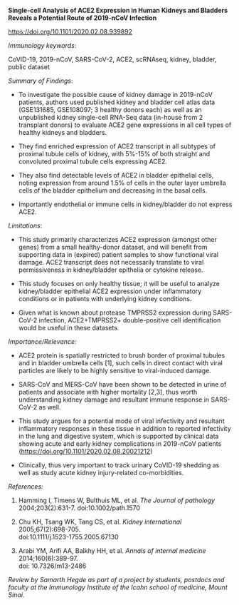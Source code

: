 **Single-cell Analysis of ACE2 Expression in Human Kidneys and Bladders
Reveals a Potential Route of 2019-nCoV Infection**

<https://doi.org/10.1101/2020.02.08.939892>

*Immunology keywords*:

CoVID-19, 2019-nCoV, SARS-CoV-2, ACE2, scRNAseq, kidney, bladder, public
dataset

*Summary of Findings*:

-   To investigate the possible cause of kidney damage in 2019-nCoV
    patients, authors used published kidney and bladder cell atlas data
    (GSE131685, GSE108097; 3 healthy donors each) as well as an
    unpublished kidney single-cell RNA-Seq data (in-house from 2
    transplant donors) to evaluate ACE2 gene expressions in all cell
    types of healthy kidneys and bladders.

-   They find enriched expression of ACE2 transcript in all subtypes of
    proximal tubule cells of kidney, with 5%-15% of both straight and
    convoluted proximal tubule cells expressing ACE2.

-   They also find detectable levels of ACE2 in bladder epithelial
    cells, noting expression from around 1.5% of cells in the outer
    layer umbrella cells of the bladder epithelium and decreasing in the
    basal cells.

-   Importantly endothelial or immune cells in kidney/bladder do not
    express ACE2.

*Limitations*:

-   This study primarily characterizes ACE2 expression (amongst other
    genes) from a small healthy-donor dataset, and will benefit from
    supporting data in (expired) patient samples to show functional
    viral damage. ACE2 transcript does not necessarily translate to
    viral permissiveness in kidney/bladder epithelia or cytokine
    release.

-   This study focuses on only healthy tissue; it will be useful to
    analyze kidney/bladder epithelial ACE2 expression under inflammatory
    conditions or in patients with underlying kidney conditions.

-   Given what is known about protease TMPRSS2 expression during
    SARS-CoV-2 infection, ACE2+TMPRSS2+ double-positive cell
    identification would be useful in these datasets.

*Importance/Relevance:*

-   ACE2 protein is spatially restricted to brush border of proximal
    tubules and in bladder umbrella cells \[1\], such cells in direct
    contact with viral particles are likely to be highly sensitive to
    viral-induced damage.

-   SARS-CoV and MERS-CoV have been shown to be detected in urine of
    patients and associate with higher mortality \[2,3\], thus worth
    understanding kidney damage and resultant immune response in
    SARS-CoV-2 as well.

-   This study argues for a potential mode of viral infectivity and
    resultant inflammatory responses in these tissue in addition to
    reported infectivity in the lung and digestive system, which is
    supported by clinical data showing acute and early kidney
    complications in 2019-nCoV patients
    (<https://doi.org/10.1101/2020.02.08.20021212>)

-   Clinically, thus very important to track urinary CoVID-19 shedding
    as well as study acute kidney injury-related co-morbidities.

*References:*

1.  Hamming I, Timens W, Bulthuis ML, et al. *The Journal of pathology*
    2004;203(2):631-7. doi:10.1002/path.1570

2.  Chu KH, Tsang WK, Tang CS, et al. *Kidney international*
    2005;67(2):698-705.\
    doi:10.1111/j.1523-1755.2005.67130

3.  Arabi YM, Arifi AA, Balkhy HH, et al. *Annals of internal medicine*
    2014;160(6):389-97.\
    doi: 10.7326/m13-2486

*Review by Samarth Hegde as part of a project by students, postdocs and
faculty at the Immunology Institute of the Icahn school of medicine,
Mount Sinai.*
